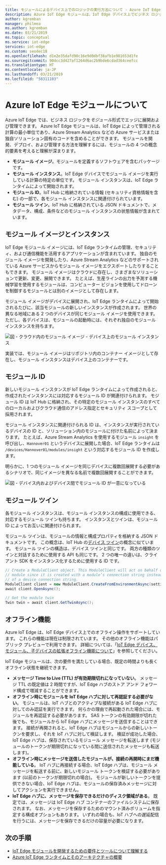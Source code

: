 ```yaml
---
title: モジュールによるデバイス上でのロジックの実行方法について - Azure IoT Edge | Microsoft Docs
description: Azure IoT Edge モジュールは、IoT Edge デバイス上でビジネス ロジックを実行できるように、リモートでのデプロイと管理が可能なコンテナー化されたロジックの単位です。
author: kgremban
manager: philmea
ms.author: kgremban
ms.date: 03/21/2019
ms.topic: conceptual
ms.service: iot-edge
services: iot-edge
ms.custom: seodec18
ms.openlocfilehash: d1e2e35dafd90c16e9d0dbf38afb1e981653d1fe
ms.sourcegitcommit: 90dcc3d427af1264d6ac2b9bde6cdad364ceefcc
ms.translationtype: HT
ms.contentlocale: ja-JP
ms.lasthandoff: 03/21/2019
ms.locfileid: "58311103"
---
```

# <a name="understand-azure-iot-edge-modules"></a>Azure IoT Edge モジュールについて

Azure IoT Edge では、ビジネス ロジックを*モジュール*形式でエッジに展開および管理できます。 Azure IoT Edge モジュールは、IoT Edge によって管理される計算の最小単位であり、Azure Stream Analytics などの Azure サービスまたは独自ソリューション固有のコードを含めることができます。 モジュールを開発、デプロイ、および管理する方法を理解するには、モジュールの 4 つの概念的要素を考えると理解が深まります。

* **モジュール イメージ**。モジュールを定義するソフトウェアを含むパッケージです。
* **モジュール インスタンス**。IoT Edge デバイスでモジュール イメージを実行している計算の特定の単位です。 モジュール インスタンスは、IoT Edge ランタイムによって開始されます。
* **モジュール ID**。IoT Hub に格納されている情報 (セキュリティ資格情報を含む) の一部で、各モジュール インスタンスに関連付けられています。
* **モジュール ツイン**。IoT Hub に格納されている JSON ドキュメントで、メタデータ、構成、条件などのモジュール インスタンスの状態情報が含まれています。 

## <a name="module-images-and-instances"></a>モジュール イメージとインスタンス

IoT Edge モジュール イメージには、IoT Edge ランタイムの管理、セキュリティ、および通信機能を活用するアプリケーションが含まれています。 独自のモジュール イメージを開発したり、Azure Stream Analytics などのサポートされている Azure サービスからモジュール イメージをエクスポートしたりすることもできます。
モジュール イメージはクラウドに存在し、さまざまなソリューションで更新、変更、展開できます。 たとえば、生産ラインの出力を予測する機械学習を使用するモジュールは、コンピューター ビジョンを使用してドローンを制御するモジュールとは別のイメージとして存在します。 

モジュール イメージがデバイスに展開され、IoT Edge ランタイムによって開始されるたびに、該当モジュールの新しいインスタンスが作成されます。 世界の異なる地域にある 2 つのデバイスが同じモジュール イメージを使用できます。 ただし、各デバイスは、モジュールの起動時には、それぞれ独自のモジュール インスタンスを持ちます。 

![図 - クラウド内のモジュール イメージ - デバイス上のモジュール インスタンス](./media/iot-edge-modules/image_instance.png)

実装では、モジュール イメージはリポジトリ内のコンテナー イメージとして存在し、モジュール インスタンスはデバイス上のコンテナーです。 

<!--
As use cases for Azure IoT Edge grow, new types of module images and instances will be created. For example, resource constrained devices cannot run containers so may require module images that exist as dynamic link libraries and instances that are executables. 
-->

## <a name="module-identities"></a>モジュール ID

新しいモジュール インスタンスが IoT Edge ランタイムによって作成されると、作成されたインスタンスには対応するモジュール ID が関連付けられます。 モジュール ID は IoT Hub に格納され、その特定のモジュール インスタンスのすべてのローカルおよびクラウド通信のアドレス指定とセキュリティ スコープとして採用されます。

モジュール インスタンスに関連付けられる ID は、インスタンスが実行されているデバイスの ID と、ソリューション内のモジュールに付けた名前によって決まります。 たとえば、Azure Stream Analytics を使用するモジュール `insight` を呼び出し、`Hannover01` というデバイスに展開した場合、IoT Edge ランタイムは `/devices/Hannover01/modules/insight` という対応するモジュール ID を作成します。

明らかに、1 つのモジュール イメージを同じデバイスに複数回展開する必要があるシナリオで、同じイメージを異なる名前で複数回展開することができます。

![図 - デバイス内およびデバイス間でモジュール ID が一意になっている](./media/iot-edge-modules/identity.png)

## <a name="module-twins"></a>モジュール ツイン

各モジュール インスタンスは、モジュール インスタンスの構成に使用できる、対応するモジュール ツインも持ちます。 インスタンスとツインは、モジュール ID によってお互いに関連付けられます。 

モジュール ツインは、モジュールの情報と構成プロパティを格納する JSON ドキュメントです。 この概念は、IoT Hub の[デバイス ツイン](../iot-hub/iot-hub-devguide-device-twins.md)の概念に似ています。 モジュール ツインの構造は、デバイス ツインと同じです。 両方の種類のツインと対話するために使用する API も同じです。 2 つの唯一の違いは、クライアント SDK をインスタンス化するために使用する ID です。 

```csharp
// Create a ModuleClient object. This ModuleClient will act on behalf of a 
// module since it is created with a module’s connection string instead 
// of a device connection string. 
ModuleClient client = new ModuleClient.CreateFromEnvironmentAsync(settings); 
await client.OpenAsync(); 
 
// Get the module twin 
Twin twin = await client.GetTwinAsync(); 
```

## <a name="offline-capabilities"></a>オフライン機能

Azure IoT Edge は、IoT Edge デバイス上でのオフライン操作をサポートしています。 これらの機能は現在は制限されています。 その他のオフライン機能はパブリック プレビューで利用できます。 詳細については、「[IoT Edge デバイス、モジュール、子デバイスの拡張オフライン機能について](offline-capabilities.md)」を参照してください。

IoT Edge モジュールは、次の要件を満たしている場合、既定の時間よりも長くオフライン状態を継続できます。 

* **メッセージ Time to Live (TTL) が有効期限切れになっていない**。 メッセージ TTL の既定値は 2 時間ですが、IoT Edge ハブのストア アンド フォワード構成で増減することができます。 
* **オフライン時にモジュールを IoT Edge ハブに対して再認証する必要がない**。 モジュールは、IoT ハブとのアクティブな接続がある IoT Edge ハブに対してのみ認証を実行できます。 何らかの理由で再起動された場合には、モジュールを再認証する必要があります。 SAS トークンの有効期限が切れた後でも、モジュールから IoT Edge ハブにメッセージを送信することはできます。 接続が再開されると、IoT Edge ハブはモジュールからの新しいトークンを要求し、それを IoT ハブに対して検証します。 検証が成功した場合、IoT Edge ハブは、保存されているモジュール メッセージを転送します (モジュールのトークンが期限切れになっている間に送信されたメッセージも転送します)。 
* **オフライン時にメッセージを送信したモジュールが、接続の再開時にまだ機能している**。 IoT ハブに再接続する場合、IoT Edge ハブは、モジュール メッセージを転送する前に、新しいモジュール トークンを検証する必要があります (以前のトークンが期限切れの場合)。 モジュールが新しいトークンを提供できない場合、IoT Edge ハブは、モジュールの保存済みメッセージに対してアクションを実行できません。 
* **IoT Edge ハブに、メッセージを保存できるだけのディスク領域がある**。 既定では、メッセージは IoT Edge ハブ コンテナーのファイルシステムに保存されます。 なお、メッセージを保存するためのマウント済みボリュームを指定する構成オプションもあります。 いずれの場合も、IoT ハブへの遅延配信を行うには、メッセージを保存できるだけの容量が必要になります。  


## <a name="next-steps"></a>次の手順
 - [IoT Edge モジュールを開発するための要件とツールについて理解する](module-development.md)
 - [Azure IoT Edge ランタイムとそのアーキテクチャの概要](iot-edge-runtime.md)

